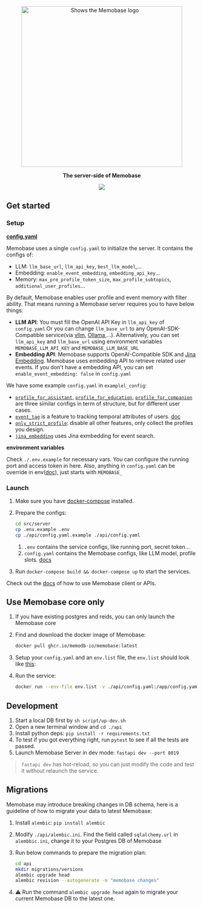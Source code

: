 <div align="center">
    <a href="https://memobase.io">
    <picture>
      <source media="(prefers-color-scheme: dark)" srcset="https://assets.memodb.io/memobase-dark.svg">
      <img alt="Shows the Memobase logo" src="https://assets.memodb.io/memobase-light.svg" width="424">
    </picture>
  </a>
  <p><strong>The server-side of Memobase</strong></p>
  <p>
    <img src="https://img.shields.io/github/v/tag/memodb-io/memobase">
  </p>
</div>




## Get started

### Setup

[**config.yaml**](https://docs.memobase.io/references/full)

Memobase uses a single  `config.yaml` to initialize the server. It contains the configs of:

- LLM: `llm_base_url`, `llm_api_key`, `best_llm_model`,...
- Embedding: `enable_event_embedding`, `embedding_api_key`...
- Memory: `max_pre_profile_token_size`, `max_profile_subtopics`, `additional_user_profiles`...

By default, Memobase enables user profile and event memory with filter ability. That means running a Memobase server requires you to have below things:

- **LLM API**: You must fill the OpenAI API Key in `llm_api_key` of `config.yaml`.Or you can change `llm_base_url` to any OpenAI-SDK-Compatible service(via [vllm](https://github.com/vllm-project/vllm), [Ollama](../../assets/tutorials/ollama+memobase/readme.md),...). Alternatively, you can set `llm_api_key` and `llm_base_url` using environment variables `MEMOBASE_LLM_API_KEY` and `MEMOBASE_LLM_BASE_URL`
- **Embedding API**: Memobase supports OpenAI-Compatible SDK and [Jina Embedding](https://jina.ai/models/jina-embeddings-v3/). Memobase uses embedding API to retrieve related user events. If you don't have a embedding API, you can set `enable_event_embedding: false` in `config.yaml`

We have some example `config.yaml` in `examplel_config`:

- [`profile_for_assistant`](./api/example_config/profile_for_education),  [`profile_for_education`](./api/example_config/profile_for_education),  [`profile_for_companion`](./api/example_config/profile_for_companion)  are three similar configs in term of structure, but for different user cases.
- [`event_tag`](./api/example_config/event_tag) is a feature to tracking temporal attributes of users. [doc](https://docs.memobase.io/features/event/event_tag)
- [`only_strict_profile`](./api/example_config/only_strict_profile): disable all other features, only collect the profiles you design.
- [`jina_embedding`](./api/example_config/jina_embedding) uses Jina exmbedding for event search.



**environment variables**

Check `./.env.example` for necessary vars. You can configure the running port and access token in here.  Also, anything in `config.yaml` can be override in env([doc](https://docs.memobase.io/references/full#environment-variable-overrides)), just starts with `MEMOBASE_`

### Launch

1. Make sure you have [docker-compose](https://docs.docker.com/compose/install/) installed.

2. Prepare the configs:

   ```bash
   cd src/server
   cp .env.example .env
   cp ./api/config.yaml.example ./api/config.yaml
   ```

   1. `.env` contains the service configs, like running port, secret token...
   2. `config.yaml` contains the Memobase configs, like LLM model, profile slots. [docs](https://docs.memobase.io/references/full)

3. Run `docker-compose build && docker-compose up` to start the services.

Check out the [docs](https://docs.memobase.io/quickstart) of how to use Memobase client or APIs.



## Use Memobase core only

1. If you have existing postgres and reids, you can only launch the Memobase core

2. Find and download the docker image of Memobase:

   ```bash
   docker pull ghcr.io/memodb-io/memobase:latest
   ```

3. Setup your `config.yaml` and an `env.list` file, the `env.list` should look like [this](./api/.env.example):

4. Run the service:
   ```bash
   docker run --env-file env.list -v ./api/config.yaml:/app/config.yaml -p 8019:8000 ghcr.io/memodb-io/memobase:main
   ```



## Development

1. Start a local DB first by `sh script/up-dev.sh`
2. Open a new terminal window and `cd ./api`
3. Install python deps: `pip install -r requirements.txt`
4. To test if you got everything right, run `pytest` to see if all the tests are passed.
5. Launch Memobase Server in dev mode: `fastapi dev --port 8019`

> `fastapi dev` has hot-reload, so you can just modify the code and test it without relaunch the service.



## Migrations

Memobase may introduce breaking changes in DB schema, here is a guideline of how to migrate your data to latest Memobase:

1. Install `alembic`: `pip install alembic`

2. Modify `./api/alembic.ini`. Find the field called `sqlalchemy.url` in `alembbic.ini`, change it to your Postgres DB of Memobase

3. Run below commands to prepare the migration plan:

   ```bash
   cd api
   mkdir migrations/versions
   alembic upgrade head
   alembic revision --autogenerate -m "memobase changes"
   ```

4. ⚠️ Run the command `alembic upgrade head` again to migrate your current Memobase DB to the latest one.
